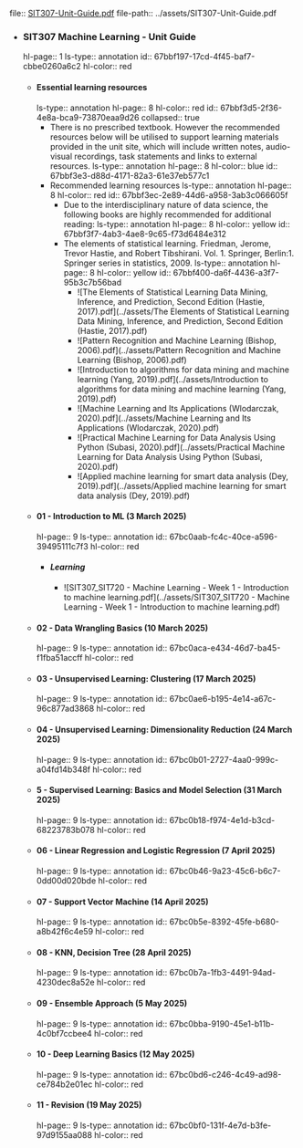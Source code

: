 file:: [SIT307-Unit-Guide.pdf](../assets/SIT307-Unit-Guide.pdf)
file-path:: ../assets/SIT307-Unit-Guide.pdf

- ### SIT307 Machine Learning - Unit Guide
  hl-page:: 1
  ls-type:: annotation
  id:: 67bbf197-17cd-4f45-baf7-cbbe0260a6c2
  hl-color:: red
	- #### Essential learning resources
	  ls-type:: annotation
	  hl-page:: 8
	  hl-color:: red
	  id:: 67bbf3d5-2f36-4e8a-bca9-73870eaa9d26
	  collapsed:: true
		- There is no prescribed textbook. However the recommended resources below will be utilised to support learning materials provided in the unit site, which will include written notes, audio-visual recordings, task statements and links to external resources.
		  ls-type:: annotation
		  hl-page:: 8
		  hl-color:: blue
		  id:: 67bbf3e3-d88d-4171-82a3-61e37eb577c1
		- Recommended learning resources
		  ls-type:: annotation
		  hl-page:: 8
		  hl-color:: red
		  id:: 67bbf3ec-2e89-44d6-a958-3ab3c066605f
			- Due to the interdisciplinary nature of data science, the following books are highly recommended for additional reading:
			  ls-type:: annotation
			  hl-page:: 8
			  hl-color:: yellow
			  id:: 67bbf3f7-4ab3-4ae8-9c65-f73d6484e312
			- The elements of statistical learning. Friedman, Jerome, Trevor Hastie, and Robert Tibshirani. Vol. 1. Springer, Berlin:1. Springer series in statistics, 2009.
			  ls-type:: annotation
			  hl-page:: 8
			  hl-color:: yellow
			  id:: 67bbf400-da6f-4436-a3f7-95b3c7b56bad
				- ![The Elements of Statistical Learning Data Mining, Inference, and Prediction, Second Edition (Hastie, 2017).pdf](../assets/The Elements of Statistical Learning Data Mining, Inference, and Prediction, Second Edition (Hastie, 2017).pdf)
				- ![Pattern Recognition and Machine Learning (Bishop, 2006).pdf](../assets/Pattern Recognition and Machine Learning (Bishop, 2006).pdf)
				- ![Introduction to algorithms for data mining and machine learning (Yang, 2019).pdf](../assets/Introduction to algorithms for data mining and machine learning (Yang, 2019).pdf)
				- ![Machine Learning and Its Applications (Wlodarczak, 2020).pdf](../assets/Machine Learning and Its Applications (Wlodarczak, 2020).pdf)
				- ![Practical Machine Learning for Data Analysis Using Python (Subasi, 2020).pdf](../assets/Practical Machine Learning for Data Analysis Using Python (Subasi, 2020).pdf)
				- ![Applied machine learning for smart data analysis (Dey, 2019).pdf](../assets/Applied machine learning for smart data analysis (Dey, 2019).pdf)
	- #### 01 - Introduction to ML (3 March 2025)
	  hl-page:: 9
	  ls-type:: annotation
	  id:: 67bc0aab-fc4c-40ce-a596-39495111c7f3
	  hl-color:: red
		- #### _Learning_
			- ![SIT307_SIT720 - Machine Learning - Week 1 - Introduction to machine learning.pdf](../assets/SIT307_SIT720 - Machine Learning - Week 1 - Introduction to machine learning.pdf)
	- #### 02 - Data Wrangling Basics (10 March 2025)
	  hl-page:: 9
	  ls-type:: annotation
	  id:: 67bc0aca-e434-46d7-ba45-f1fba51accff
	  hl-color:: red
	- #### 03 - Unsupervised Learning: Clustering (17 March 2025)
	  hl-page:: 9
	  ls-type:: annotation
	  id:: 67bc0ae6-b195-4e14-a67c-96c877ad3868
	  hl-color:: red
	- #### 04 - Unsupervised Learning: Dimensionality Reduction (24 March 2025)
	  hl-page:: 9
	  ls-type:: annotation
	  id:: 67bc0b01-2727-4aa0-999c-a04fd14b348f
	  hl-color:: red
	- #### 5 - Supervised Learning: Basics and Model Selection (31 March 2025)
	  hl-page:: 9
	  ls-type:: annotation
	  id:: 67bc0b18-f974-4e1d-b3cd-68223783b078
	  hl-color:: red
	- #### 06 - Linear Regression and Logistic Regression (7 April 2025)
	  hl-page:: 9
	  ls-type:: annotation
	  id:: 67bc0b46-9a23-45c6-b6c7-0dd00d020bde
	  hl-color:: red
	- #### 07 - Support Vector Machine (14 April 2025)
	  hl-page:: 9
	  ls-type:: annotation
	  id:: 67bc0b5e-8392-45fe-b680-a8b42f6c4e59
	  hl-color:: red
	- #### 08 - KNN, Decision Tree (28 April 2025)
	  hl-page:: 9
	  ls-type:: annotation
	  id:: 67bc0b7a-1fb3-4491-94ad-4230dec8a52e
	  hl-color:: red
	- #### 09 - Ensemble Approach (5 May 2025)
	  hl-page:: 9
	  ls-type:: annotation
	  id:: 67bc0bba-9190-45e1-b11b-4c0bf7ccbee4
	  hl-color:: red
	- #### 10 - Deep Learning Basics (12 May 2025)
	  hl-page:: 9
	  ls-type:: annotation
	  id:: 67bc0bd6-c246-4c49-ad98-ce784b2e01ec
	  hl-color:: red
	- #### 11 - Revision (19 May 2025)
	  hl-page:: 9
	  ls-type:: annotation
	  id:: 67bc0bf0-131f-4e7d-b3fe-97d9155aa088
	  hl-color:: red